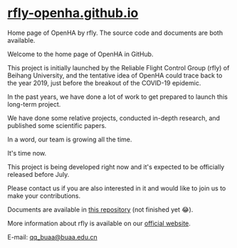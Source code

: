 # [rfly-openha.github.io](https://github.com/rfly-openha/rfly-openha.github.io)

Home page of OpenHA by rfly. The source code and documents are both available.

Welcome to the home page of OpenHA in GitHub.

This project is initially launched by the Reliable Flight Control Group (rfly) of Beihang University, and the tentative idea of OpenHA could trace back to the year 2019, just before the breakout of the COVID-19 epidemic.

In the past years, we have done a lot of work to get prepared to launch this long-term project.

We have done some relative projects, conducted in-depth research, and published some scientific papers.

In a word, our team is growing all the time.

It's time now.

This project is being developed right now and it's expected to be officially released before July.

Please contact us if you are also interested in it and would like to join us to make your contributions.

Documents are available in [this repository](https://rfly-openha.github.io/documents/) (not finished yet 😂).

More information about rfly is available on our [official website](http://rfly.buaa.edu.cn).

E-mail: [qq_buaa@buaa.edu.cn](qq_buaa@buaa.edu.cn)
